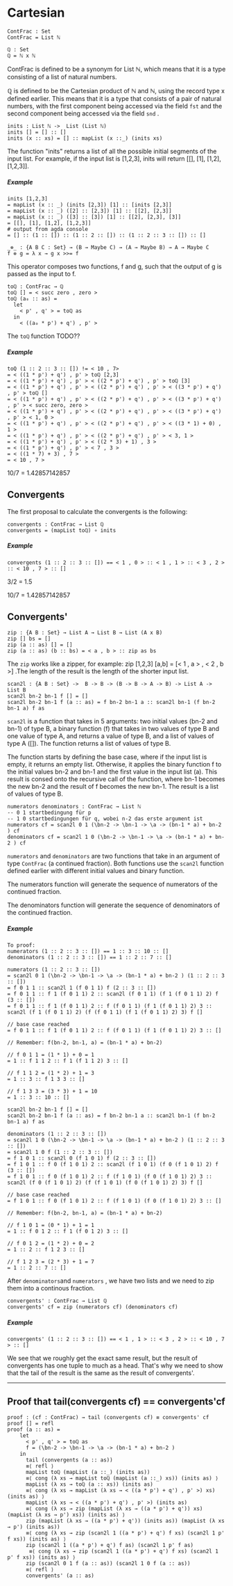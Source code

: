 # Cartesian

```
ContFrac : Set
ContFrac = List ℕ

ℚ : Set
ℚ = ℕ x ℕ
```

ContFrac is defined to be a synonym for List ℕ, which means that it is a type consisting of a list of natural numbers.

ℚ is defined to be the Cartesian product of ℕ and ℕ, using the record type x defined earlier. This means that it is a type that consists of a pair of natural numbers, with the first component being accessed via the field `fst` and the second component being accessed via the field `snd` .


```
inits : List ℕ ->  List (List ℕ)
inits [] = [] :: []
inits (x :: xs) = [] :: mapList (x ::_) (inits xs)
```
The function "inits" returns a list of all the possible initial segments of the input list.
For example, if the input list is [1,2,3], inits will return [[], [1], [1,2], [1,2,3]].

##### Example
```
inits [1,2,3]
= mapList (x :: _) (inits [2,3]) [1] :: [inits [2,3]]
= mapList (x :: _) ([2] :: [2,3]) [1] :: [[2], [2,3]]
= mapList (x :: _) ([3] :: [3]) [1] :: [[2], [2,3], [3]]
= [[], [1], [1,2], [1,2,3]]
# output from agda console
= [] :: (1 :: []) :: (1 :: 2 :: []) :: (1 :: 2 :: 3 :: []) :: []
```


```
_⊚_ : {A B C : Set} → (B → Maybe C) → (A → Maybe B) → A → Maybe C
f ⊚ g = λ x → g x >>= f
```
This operator composes two functions, f and g, such that the output of g is passed as the input to f.

```
toℚ : ContFrac → ℚ
toℚ [] = < succ zero , zero >
toℚ (a₀ :: as) =
  let
    < p' , q' > = toℚ as
  in
    < ((a₀ * p') + q') , p' >
```
The `toℚ` function TODO??

##### Example
```
toQ (1 :: 2 :: 3 :: []) != < 10 , 7>
= < ((1 * p') + q') , p' > toℚ [2,3]
= < ((1 * p') + q') , p' > < ((2 * p') + q') , p' > toℚ [3]
= < ((1 * p') + q') , p' > < ((2 * p') + q') , p' > < ((3 * p') + q') , p' > toℚ []
= < ((1 * p') + q') , p' > < ((2 * p') + q') , p' > < ((3 * p') + q') , p' > < succ zero, zero >
= < ((1 * p') + q') , p' > < ((2 * p') + q') , p' > < ((3 * p') + q') , p' > < 1, 0 >
= < ((1 * p') + q') , p' > < ((2 * p') + q') , p' > < ((3 * 1) + 0) , 1 >
= < ((1 * p') + q') , p' > < ((2 * p') + q') , p' > < 3, 1 >
= < ((1 * p') + q') , p' > < ((2 * 3) + 1) , 3 >
= < ((1 * p') + q') , p' > < 7 , 3 >
= < ((1 * 7) + 3) , 7 >
= < 10 , 7 >

```
10/7 = 1.42857142857

## Convergents
The first proposal to calculate the convergents is the following:

```
convergents : ContFrac → List ℚ
convergents = (mapList toℚ) ∘ inits
```

##### Example
```
convergents (1 :: 2 :: 3 :: []) == < 1 , 0 > :: < 1 , 1 > :: < 3 , 2 > :: < 10 , 7 > :: []
```
3/2 = 1.5

10/7 = 1.42857142857


## Convergents'

```
zip : {A B : Set} → List A → List B → List (A x B)
zip [] bs = []
zip (a :: as) [] = []
zip (a :: as) (b :: bs) = < a , b > :: zip as bs
```
The `zip` works like a zipper, for example: zip [1,2,3] [a,b] = [< 1 , a > , < 2 , b >] .The length of the result is the length of the shorter input list.

```
scan2l : {A B : Set} ->  B -> B -> (B -> B -> A -> B) -> List A -> List B
scan2l bn-2 bn-1 f [] = []
scan2l bn-2 bn-1 f (a :: as) = f bn-2 bn-1 a :: scan2l bn-1 (f bn-2 bn-1 a) f as
```

`scan2l` is a function that takes in 5 arguments: two initial values (bn-2 and bn-1) of type B, a binary function (f) that takes in two values of type B and one value of type A, and returns a value of type B, and a list of values of type A ([]). The function returns a list of values of type B.

The function starts by defining the base case, where if the input list is empty, it returns an empty list. Otherwise, it applies the binary function f to the initial values bn-2 and bn-1 and the first value in the input list (a). This result is consed onto the recursive call of the function, where bn-1 becomes the new bn-2 and the result of f becomes the new bn-1. The result is a list of values of type B.

```
numerators denominators : ContFrac → List ℕ
-- 0 1 startbedingung für p
-- 1 0 startbedingungen für q, wobei n-2 das erste argument ist
numerators cf = scan2l 0 1 (\bn-2 -> \bn-1 -> \a -> (bn-1 * a) + bn-2 ) cf
denominators cf = scan2l 1 0 (\bn-2 -> \bn-1 -> \a -> (bn-1 * a) + bn-2 ) cf
```

`numerators` and `denominators` are two functions that take in an argument of type `ContFrac` (a continued fraction). Both functions use the `scan2l` function defined earlier with different initial values and binary function.

The numerators function will generate the sequence of numerators of the continued fraction.

The denominators function will generate the sequence of denominators of the continued fraction.

##### Example

```
To proof:
numerators (1 :: 2 :: 3 :: []) == 1 :: 3 :: 10 :: []
denominators (1 :: 2 :: 3 :: []) == 1 :: 2 :: 7 :: []

numerators (1 :: 2 :: 3 :: [])
= scan2l 0 1 (\bn-2 -> \bn-1 -> \a -> (bn-1 * a) + bn-2 ) (1 :: 2 :: 3 :: [])
= f 0 1 1 :: scan2l 1 (f 0 1 1) f (2 :: 3 :: [])
= f 0 1 1 :: f 1 (f 0 1 1) 2 :: scan2l (f 0 1 1) (f 1 (f 0 1 1) 2) f (3 :: [])
= f 0 1 1 :: f 1 (f 0 1 1) 2 :: f (f 0 1 1) (f 1 (f 0 1 1) 2) 3 :: scan2l (f 1 (f 0 1 1) 2) (f (f 0 1 1) (f 1 (f 0 1 1) 2) 3) f []

// base case reached
= f 0 1 1 :: f 1 (f 0 1 1) 2 :: f (f 0 1 1) (f 1 (f 0 1 1) 2) 3 :: []

// Remember: f(bn-2, bn-1, a) = (bn-1 * a) + bn-2)

// f 0 1 1 = (1 * 1) + 0 = 1
= 1 :: f 1 1 2 :: f 1 (f 1 1 2) 3 :: []

// f 1 1 2 = (1 * 2) + 1 = 3
= 1 :: 3 :: f 1 3 3 :: []

// f 1 3 3 = (3 * 3) + 1 = 10
= 1 :: 3 :: 10 :: []

scan2l bn-2 bn-1 f [] = []
scan2l bn-2 bn-1 f (a :: as) = f bn-2 bn-1 a :: scan2l bn-1 (f bn-2 bn-1 a) f as

denominators (1 :: 2 :: 3 :: [])
= scan2l 1 0 (\bn-2 -> \bn-1 -> \a -> (bn-1 * a) + bn-2 ) (1 :: 2 :: 3 :: [])
= scan2l 1 0 f (1 :: 2 :: 3 :: [])
= f 1 0 1 :: scan2l 0 (f 1 0 1) f (2 :: 3 :: [])
= f 1 0 1 :: f 0 (f 1 0 1) 2 :: scan2l (f 1 0 1) (f 0 (f 1 0 1) 2) f (3 :: [])
= f 1 0 1 :: f 0 (f 1 0 1) 2 :: f (f 1 0 1) (f 0 (f 1 0 1) 2) 3 :: scan2l (f 0 (f 1 0 1) 2) (f (f 1 0 1) (f 0 (f 1 0 1) 2) 3) f []

// base case reached
= f 1 0 1 :: f 0 (f 1 0 1) 2 :: f (f 1 0 1) (f 0 (f 1 0 1) 2) 3 :: []

// Remember: f(bn-2, bn-1, a) = (bn-1 * a) + bn-2)

// f 1 0 1 = (0 * 1) + 1 = 1
= 1 :: f 0 1 2 :: f 1 (f 0 1 2) 3 :: []

// f 0 1 2 = (1 * 2) + 0 = 2
= 1 :: 2 :: f 1 2 3 :: []

// f 1 2 3 = (2 * 3) + 1 = 7
= 1 :: 2 :: 7 :: []

```

After `denominators`and `numerators` , we have two lists and we need to zip them into a continous fraction.

```
convergents' : ContFrac → List ℚ
convergents' cf = zip (numerators cf) (denominators cf)
```

##### Example
```
convergents' (1 :: 2 :: 3 :: []) == < 1 , 1 > :: < 3 , 2 > :: < 10 , 7 > :: []
```

We see that we roughly get the exact same result, but the result of convergents has one tuple to much as a head. That's why we need to show that the tail of the result is the same as the result of convergents'.

-----------------

## Proof that tail(convergents cf) == convergents'cf
```
proof : (cf : ContFrac) → tail (convergents cf) ≡ convergents' cf
proof [] = refl
proof (a :: as) =
    let
      < p' , q' > = toℚ as  
      f = (\bn-2 -> \bn-1 -> \a -> (bn-1 * a) + bn-2 )
    in
      tail (convergents (a :: as))
      ≡⟨ refl ⟩
      mapList toℚ (mapList (a ::_) (inits as))
      ≡⟨ cong (λ xs → mapList toℚ (mapList (a ::_) xs)) (inits as) ⟩
      mapList (λ xs → toℚ (a :: xs)) (inits as)
      ≡⟨ cong (λ xs → mapList (λ xs → < ((a * p') + q') , p' >) xs) (inits as) ⟩
      mapList (λ xs → < ((a * p') + q') , p' >) (inits as)
      ≡⟨ cong (λ xs → zip (mapList (λ xs → ((a * p') + q')) xs) (mapList (λ xs → p') xs)) (inits as) ⟩
      zip (mapList (λ xs → ((a * p') + q')) (inits as)) (mapList (λ xs → p') (inits as))
      ≡⟨ cong (λ xs → zip (scan2l 1 ((a * p') + q') f xs) (scan2l 1 p' f xs)) (inits as) ⟩
      zip (scan2l 1 ((a * p') + q') f as) (scan2l 1 p' f as)
       ≡⟨ cong (λ xs → zip (scan2l 1 ((a * p') + q') f xs) (scan2l 1 p' f xs)) (inits as) ⟩
      zip (scan2l 0 1 f (a :: as)) (scan2l 1 0 f (a :: as))
      ≡⟨ refl ⟩
      convergents' (a :: as)
      
```
